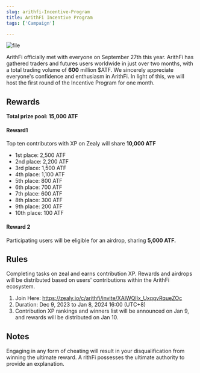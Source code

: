```yaml
---
slug: arithfi-Incentive-Program
title: ArithFi Incentive Program
tags: ['Campaign']

---
```


![file](https://nftstorage.link/ipfs/bafybeiemmv4gk6pnokf7vwj5fdsgqilzc5yiymedys7rk3achokj3warle)

ArithFi officially met with everyone on September 27th this year. ArithFi has gathered traders and futures users worldwide in just over two months, with a total trading volume of **600** million $ATF. We sincerely appreciate everyone's confidence and enthusiasm in ArithFi. In light of this, we will host the first round of the Incentive Program for one month. 

## Rewards 

**Total prize pool: 15,000 ATF**

#### Reward1 

Top ten contributors with XP on Zealy will share **10,000 ATF**

- 1st place: 2,500 ATF
- 2nd place: 2,200 ATF
- 3rd place: 1,500 ATF
- 4th place: 1,100 ATF
- 5th place: 800 ATF
- 6th place: 700 ATF
- 7th place: 600 ATF
- 8th place: 300 ATF
- 9th place: 200 ATF
- 10th place: 100 ATF

#### **Reward 2**

Participating users will be eligible for an airdrop, sharing **5,000 ATF.**

## Rules

Completing tasks on zeal and earns contribution XP. Rewards and airdrops will be distributed based on users' contributions within the ArithFi ecosystem.

1. Join Here: https://zealy.io/c/arithfi/invite/XAIWQIlx_UxqqvRqueZOc
2. Duration: Dec 9, 2023 to Jan 8, 2024 16:00 (UTC+8)
3. Contribution XP rankings and winners list will be announced on Jan 9, and rewards will be distributed on Jan 10.

## Notes

Engaging in any form of cheating will result in your disqualification from winning the ultimate reward. A rithFi possesses the ultimate authority to provide an explanation.

